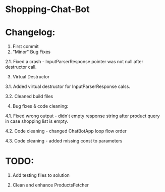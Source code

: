 # Shopping-Chat-Bot

# Changelog:
 1. First commit
 2. "Minor" Bug Fixes
 
 2.1. Fixed a crash - InputParserResponse pointer was not null after destructor call.
 
 3. Virtual Destructor
 
 3.1. Added virtual destructor for InputParserResponse calss.
 
 3.2. Cleaned build files
 
 4. Bug fixes & code cleaning:
 
 4.1. Fixed wrong output - didn't empty response string after product query in case shopping list is empty.
 
 4.2. Code cleaning - changed ChatBotApp loop flow order
 
 4.3. Code cleaning - added missing const to parameters

# TODO:
1. Add testing files to solution

2. Clean and enhance ProductsFetcher
